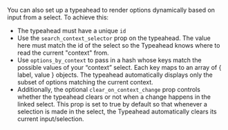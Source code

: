 You can also set up a typeahead to render options dynamically based on input from a select. To achieve this:
- The typeahead must have a unique `id`
- Use the `search_context_selector` prop on the typeahead. The value here must match the id of the select so the Typeahead knows where to read the current "context" from.
- Use `options_by_context` to pass in a hash whose keys match the possible values of your “context” select. Each key maps to an array of { label, value } objects. The typeahead automatically displays only the subset of options matching the current context.
- Additionally, the optional `clear_on_context_change` prop controls whether the typeahead clears or not when a change happens in the linked select. This prop is set to true by default so that whenever a selection is made in the select, the Typeahead automatically clears its current input/selection.